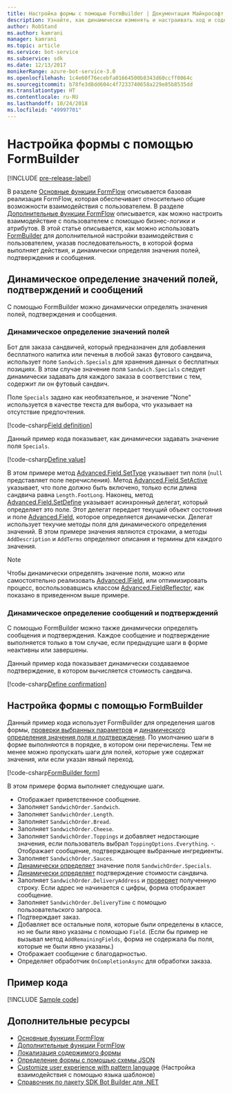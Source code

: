 ```yaml
---
title: Настройка формы с помощью FormBuilder | Документация Майкрософт
description: Узнайте, как динамически изменять и настраивать ход и содержимое общения с помощью FormBuilder для пакета SDK Bot Builder для .NET.
author: RobStand
ms.author: kamrani
manager: kamrani
ms.topic: article
ms.service: bot-service
ms.subservice: sdk
ms.date: 12/13/2017
monikerRange: azure-bot-service-3.0
ms.openlocfilehash: 1c4e60f76ecebfa01664500b8343d60ccff0064c
ms.sourcegitcommit: b78fe3d8dd604c4f7233740658a229e85b8535dd
ms.translationtype: HT
ms.contentlocale: ru-RU
ms.lasthandoff: 10/24/2018
ms.locfileid: "49997701"
---
```

# <a name="customize-a-form-using-formbuilder"></a>Настройка формы с помощью FormBuilder

[!INCLUDE [pre-release-label](../includes/pre-release-label-v3.md)]

В разделе [Основные функции FormFlow](bot-builder-dotnet-formflow.md) описывается базовая реализация FormFlow, которая обеспечивает относительно общие возможности взаимодействия с пользователем. В разделе [Дополнительные функции FormFlow](bot-builder-dotnet-formflow-advanced.md) описывается, как можно настроить взаимодействие с пользователем с помощью бизнес-логики и атрибутов. В этой статье описывается, как можно использовать [FormBuilder][formBuilder] для дополнительной настройки взаимодействия с пользователем, указав последовательность, в которой форма выполняет действия, и динамически определяя значения полей, подтверждения и сообщения. 

## <a name="dynamically-define-field-values-confirmations-and-messages"></a>Динамическое определение значений полей, подтверждений и сообщений

С помощью FormBuilder можно динамически определять значения полей, подтверждения и сообщения.

### <a name="dynamically-define-field-values"></a>Динамическое определение значений полей 

Бот для заказа сандвичей, который предназначен для добавления бесплатного напитка или печенья в любой заказ футового сандвича, использует поле `Sandwich.Specials` для хранения данных о бесплатных позициях. В этом случае значение поля `Sandwich.Specials` следует динамически задавать для каждого заказа в соответствии с тем, содержит ли он футовый сандвич. 

Поле `Specials` задано как необязательное, и значение "None" используется в качестве текста для выбора, что указывает на отсутствие предпочтения.

[!code-csharp[Field definition](../includes/code/dotnet-formflow-formbuilder.cs#fieldDefinition)]

Данный пример кода показывает, как динамически задавать значение поля `Specials`. 

[!code-csharp[Define value](../includes/code/dotnet-formflow-formbuilder.cs#defineValue)]

В этом примере метод [Advanced.Field.SetType][setType] указывает тип поля (`null` представляет поле перечисления). Метод [Advanced.Field.SetActive][setActive] указывает, что поле должно быть включено, только если длина сандвича равна `Length.FootLong`. Наконец, метод [Advanced.Field.SetDefine][setDefine] указывает асинхронный делегат, который определяет это поле. Этот делегат передает текущий объект состояния и поле [Advanced.Field][field], которое определяется динамически. Делегат использует текучие методы поля для динамического определения значений. В этом примере значения являются строками, а методы `AddDescription` и `AddTerms` определяют описания и термины для каждого значения.

> [!NOTE]
> Чтобы динамически определять значение поля, можно или самостоятельно реализовать [Advanced.IField][iField], или оптимизировать процесс, воспользовавшись классом [Advanced.FieldReflector][FieldReflector], как показано в приведенном выше примере. 

### <a name="dynamically-define-messages-and-confirmations"></a>Динамическое определение сообщений и подтверждений

С помощью FormBuilder можно также динамически определять сообщения и подтверждения. Каждое сообщение и подтверждение выполняется только в том случае, если предыдущие шаги в форме неактивны или завершены. 

Данный пример кода показывает динамически создаваемое подтверждение, в котором вычисляется стоимость сандвича. 

[!code-csharp[Define confirmation](../includes/code/dotnet-formflow-formbuilder.cs#defineConfirmation)]

## <a name="customize-a-form-using-formbuilder"></a>Настройка формы с помощью FormBuilder

Данный пример кода использует FormBuilder для определения шагов формы, [проверки выбранных параметров](bot-builder-dotnet-formflow-advanced.md#add-business-logic) и [динамического определения значения поля и подтверждения](#dynamically-define-field-values-confirmations-and-messages). По умолчанию шаги в форме выполняются в порядке, в котором они перечислены. Тем не менее можно пропускать шаги для полей, которые уже содержат значения, или если указан явный переход. 

[!code-csharp[FormBuilder form](../includes/code/dotnet-formflow-formbuilder.cs#formBuilderForm)]

В этом примере форма выполняет следующие шаги.

- Отображает приветственное сообщение. 
- Заполняет `SandwichOrder.Sandwich`. 
- Заполняет `SandwichOrder.Length`. 
- Заполняет `SandwichOrder.Bread`. 
- Заполняет `SandwichOrder.Cheese`. 
- Заполняет `SandwichOrder.Toppings` и добавляет недостающие значения, если пользователь выбрал `ToppingOptions.Everything`. -. Отображает сообщение, подтверждающее выбранные ингредиенты. 
- Заполняет `SandwichOrder.Sauces`. 
- [Динамически определяет](#dynamically-define-field-values) значение поля `SandwichOrder.Specials`. 
- [Динамически определяет](#dynamically-define-messages-and-confirmations) подтверждение стоимости сандвича. 
- Заполняет `SandwichOrder.DeliveryAddress` и [проверяет](bot-builder-dotnet-formflow-advanced.md#add-business-logic) полученную строку. Если адрес не начинается с цифры, форма отображает сообщение. 
- Заполняет `SandwichOrder.DeliveryTime` с помощью пользовательского запроса. 
- Подтверждает заказ. 
- Добавляет все остальные поля, которые были определены в классе, но не были явно указаны с помощью `Field`. (Если бы пример не вызывал метод `AddRemainingFields`, форма не содержала бы поля, которые не были явно указаны.) 
- Отображает сообщение с благодарностью. 
- Определяет обработчик `OnCompletionAsync` для обработки заказа. 

## <a name="sample-code"></a>Пример кода

[!INCLUDE [Sample code](../includes/snippet-dotnet-formflow-samples.md)]

## <a name="additional-resources"></a>Дополнительные ресурсы

- [Основные функции FormFlow](bot-builder-dotnet-formflow.md)
- [Дополнительные функции FormFlow](bot-builder-dotnet-formflow-advanced.md)
- [Локализация содержимого формы](bot-builder-dotnet-formflow-localize.md)
- [Определение формы с помощью схемы JSON](bot-builder-dotnet-formflow-json-schema.md)
- [Customize user experience with pattern language](bot-builder-dotnet-formflow-pattern-language.md) (Настройка взаимодействия с помощью языка шаблонов)
- <a href="/dotnet/api/?view=botbuilder-3.11.0" target="_blank">Справочник по пакету SDK Bot Builder для .NET</a>

[formBuilder]: /dotnet/api/microsoft.bot.builder.formflow.formbuilder-1

[setType]: /dotnet/api/microsoft.bot.builder.formflow.advanced.field-1.settype

[setActive]: /dotnet/api/microsoft.bot.builder.formflow.advanced.field-1.setactive

[setDefine]: /dotnet/api/microsoft.bot.builder.formflow.advanced.field-1.setdefine

[field]: /dotnet/api/microsoft.bot.builder.formflow.advanced.field-1

[iField]: /dotnet/api/microsoft.bot.builder.formflow.advanced.ifield-1

[FieldReflector]: /dotnet/api/microsoft.bot.builder.formflow.advanced.fieldreflector-1
